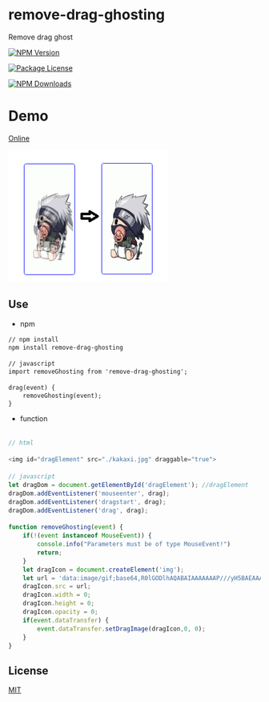# remove-drag-ghosting
Remove drag ghost

<a href="https://www.npmjs.com/remove-drag-ghosting" target="_blank"><img src="https://img.shields.io/npm/v/remove-drag-ghosting.svg" alt="NPM Version" /></a>

<a href="https://www.npmjs.com/remove-drag-ghosting" target="_blank"><img src="https://img.shields.io/npm/l/remove-drag-ghosting.svg" alt="Package License" /></a>

<a href="https://www.npmjs.com/remove-drag-ghosting" target="_blank"><img src="https://img.shields.io/npm/dm/remove-drag-ghosting.svg" alt="NPM Downloads" /></a>

# Demo

[Online](https://bojue.github.io/remove-drag-ghosting)

![Demo](demo.png)

## Use

- npm 

```
// npm install 
npm install remove-drag-ghosting

// javascript
import removeGhosting from 'remove-drag-ghosting';

drag(event) {
    removeGhosting(event);
}
```

- function

```javascript

// html 

<img id="dragElement" src="./kakaxi.jpg" draggable="true">

// javascript
let dragDom = document.getElementById('dragElement'); //dragElement
dragDom.addEventListener('mouseenter', drag);
dragDom.addEventListener('dragstart', drag);
dragDom.addEventListener('drag', drag);

function removeGhosting(event) {
    if(!(event instanceof MouseEvent)) {
        console.info("Parameters must be of type MouseEvent!")
        return;
    }
    let dragIcon = document.createElement('img');
    let url = 'data:image/gif;base64,R0lGODlhAQABAIAAAAAAAP///yH5BAEAAAAALAAAAAABAAEAAAIBRAA7';
    dragIcon.src = url;
    dragIcon.width = 0;
    dragIcon.height = 0;
    dragIcon.opacity = 0;
    if(event.dataTransfer) {
        event.dataTransfer.setDragImage(dragIcon,0, 0);
    }
}
```
## License

[MIT](https://opensource.org/licenses/MIT)